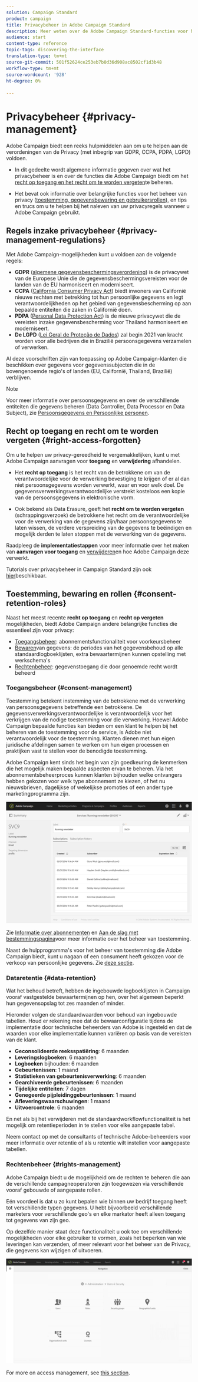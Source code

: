 ```yaml
---
solution: Campaign Standard
product: campaign
title: Privacybeheer in Adobe Campaign Standard
description: Meer weten over de Adobe Campaign Standard-functies voor het beheer van privacy?
audience: start
content-type: reference
topic-tags: discovering-the-interface
translation-type: tm+mt
source-git-commit: 501f52624ce253eb7b0d36d908ac8502cf1d3b48
workflow-type: tm+mt
source-wordcount: '928'
ht-degree: 0%

---
```



# Privacybeheer {#privacy-management}

Adobe Campaign biedt een reeks hulpmiddelen aan om u te helpen aan de verordeningen van de Privacy (met inbegrip van GDPR, CCPA, PDPA, LGPD) voldoen.

* In dit gedeelte wordt algemene informatie gegeven over wat het privacybeheer is en over de functies die Adobe Campaign biedt om het [recht op toegang en het recht om te worden vergeten](#right-access-forgotten)te beheren.

* Het bevat ook informatie over belangrijke functies voor het beheer van privacy ([toestemming, gegevensbewaring en gebruikersrollen](#consent-retention-roles)), en tips en trucs om u te helpen bij het naleven van uw privacyregels wanneer u Adobe Campaign gebruikt.

## Regels inzake privacybeheer {#privacy-management-regulations}

Met Adobe Campaign-mogelijkheden kunt u voldoen aan de volgende regels:

* **GDPR** ([algemene gegevensbeschermingsverordening](https://ec.europa.eu/info/law/law-topic/data-protection/reform/what-does-general-data-protection-regulation-gdpr-govern_en)) is de privacywet van de Europese Unie die de gegevensbeschermingsvereisten voor de landen van de EU harmoniseert en moderniseert.
* **CCPA** ([California Consumer Privacy Act](https://leginfo.legislature.ca.gov/faces/codes_displayText.xhtml?lawCode=CIV&amp;division=3.&amp;titel=1.81.5.&amp;part=4.&amp;hoofdstuk=&amp;artikel=)) biedt inwoners van Californië nieuwe rechten met betrekking tot hun persoonlijke gegevens en legt verantwoordelijkheden op het gebied van gegevensbescherming op aan bepaalde entiteiten die zaken in Californië doen.
* **PDPA** ([Personal Data Protection Act](https://secureprivacy.ai/thailand-pdpa-summary-what-businesses-need-to-know/)) is de nieuwe privacywet die de vereisten inzake gegevensbescherming voor Thailand harmoniseert en moderniseert.
* **De LGPD** ([Lei Geral de Proteção de Dados](https://iapp.org/media/pdf/resource_center/Brazilian_General_Data_Protection_Law.pdf)) zal begin 2021 van kracht worden voor alle bedrijven die in Brazilië persoonsgegevens verzamelen of verwerken.

Al deze voorschriften zijn van toepassing op Adobe Campaign-klanten die beschikken over gegevens voor gegevenssubjecten die in de bovengenoemde regio&#39;s of landen (EU, Californië, Thailand, Brazilië) verblijven.

>[!NOTE]
>
>Voor meer informatie over persoonsgegevens en over de verschillende entiteiten die gegevens beheren (Data Controller, Data Processor en Data Subject), zie [Persoonsgegevens en Persoonlijke personen](../../start/using/privacy.md#personal-data).

## Recht op toegang en recht om te worden vergeten {#right-access-forgotten}

Om u te helpen uw privacy-gereedheid te vergemakkelijken, kunt u met Adobe Campaign aanvragen voor **toegang** en **verwijdering** afhandelen.

* Het **recht op toegang** is het recht van de betrokkene om van de verantwoordelijke voor de verwerking bevestiging te krijgen of er al dan niet persoonsgegevens worden verwerkt, waar en voor welk doel. De gegevensverwerkingsverantwoordelijke verstrekt kosteloos een kopie van de persoonsgegevens in elektronische vorm.

* Ook bekend als Data Erasure, geeft het **recht om te worden vergeten** (schrappingsverzoek) de betrokkene het recht om de verantwoordelijke voor de verwerking van de gegevens zijn/haar persoonsgegevens te laten wissen, de verdere verspreiding van de gegevens te beëindigen en mogelijk derden te laten stoppen met de verwerking van de gegevens.

Raadpleeg de **implementatiestappen** voor meer informatie over het maken van **aanvragen voor toegang** en [verwijderen](../../start/using/privacy-requests.md#about-privacy-requests)en hoe Adobe Campaign deze verwerkt.

Tutorials over privacybeheer in Campaign Standard zijn ook [hier](https://experienceleague.adobe.com/docs/campaign-standard-learn/tutorials/privacy/privacy-overview.html?lang=en#privacy)beschikbaar.

## Toestemming, bewaring en rollen {#consent-retention-roles}

Naast het meest recente **recht op toegang** en **recht op vergeten** mogelijkheden, biedt Adobe Campaign andere belangrijke functies die essentieel zijn voor privacy:

* [Toegangsbeheer](#consent-management): abonnementsfunctionaliteit voor voorkeursbeheer
* [Bewaren](#data-retention)van gegevens: de periodes van het gegevensbehoud op alle standaardlogboeklijsten, extra bewaartermijnen kunnen opstelling met werkschema&#39;s
* [Rechtenbeheer](#rights-management): gegevenstoegang die door genoemde recht wordt beheerd

### Toegangsbeheer {#consent-management}

Toestemming betekent instemming van de betrokkene met de verwerking van persoonsgegevens betreffende een betrokkene. De gegevensverwerkingsverantwoordelijke is verantwoordelijk voor het verkrijgen van de nodige toestemming voor die verwerking. Hoewel Adobe Campaign bepaalde functies kan bieden om een klant te helpen bij het beheren van de toestemming voor de service, is Adobe niet verantwoordelijk voor de toestemming. Klanten dienen met hun eigen juridische afdelingen samen te werken om hun eigen processen en praktijken vast te stellen voor de benodigde toestemming.

Adobe Campaign kent sinds het begin van zijn goedkeuring de kenmerken die het mogelijk maken bepaalde aspecten ervan te beheren. Via het abonnementsbeheerproces kunnen klanten bijhouden welke ontvangers hebben gekozen voor welk type abonnement ze kiezen, of het nu nieuwsbrieven, dagelijkse of wekelijkse promoties of een ander type marketingprogramma zijn.

![](assets/privacy-consent-management.png)

Zie [Informatie over abonnementen](../../audiences/using/about-subscriptions.md) en [Aan de slag met bestemmingspagina](../../channels/using/getting-started-with-landing-pages.md)voor meer informatie over het beheer van toestemming.

Naast de hulpprogramma&#39;s voor het beheer van toestemming die Adobe Campaign biedt, kunt u nagaan of een consument heeft gekozen voor de verkoop van persoonlijke gegevens. Zie [deze sectie](../../start/using/privacy-requests.md#sale-of-personal-information-ccpa).

### Dataretentie {#data-retention}

Wat het behoud betreft, hebben de ingebouwde logboeklijsten in Campaign vooraf vastgestelde bewaartermijnen op hen, over het algemeen beperkt hun gegevensopslag tot zes maanden of minder.

Hieronder volgen de standaardwaarden voor behoud van ingebouwde tabellen. Houd er rekening mee dat de bewaarconfiguratie tijdens de implementatie door technische beheerders van Adobe is ingesteld en dat de waarden voor elke implementatie kunnen variëren op basis van de vereisten van de klant.

* **Geconsolideerde reeksspatiëring**: 6 maanden
* **Leveringslogboeken**: 6 maanden
* **Logboeken** bijhouden: 6 maanden
* **Gebeurtenissen**: 1 maand
* **Statistieken van gebeurtenisverwerking**: 6 maanden
* **Gearchiveerde gebeurtenissen**: 6 maanden
* **Tijdelijke entiteiten**: 7 dagen
* **Genegeerde pijpleidinggebeurtenissen**: 1 maand
* **Afleveringswaarschuwingen**: 1 maand
* **Uitvoercontrole**: 6 maanden

En net als bij het verwijderen met de standaardworkflowfunctionaliteit is het mogelijk om retentieperioden in te stellen voor elke aangepaste tabel.

Neem contact op met de consultants of technische Adobe-beheerders voor meer informatie over retentie of als u retentie wilt instellen voor aangepaste tabellen.

### Rechtenbeheer {#rights-management}

Adobe Campaign biedt u de mogelijkheid om de rechten te beheren die aan de verschillende campagneoperatoren zijn toegewezen via verschillende vooraf gebouwde of aangepaste rollen.

Eén voordeel is dat u zo kunt bepalen wie binnen uw bedrijf toegang heeft tot verschillende typen gegevens. U hebt bijvoorbeeld verschillende marketers voor verschillende geo&#39;s en elke markator heeft alleen toegang tot gegevens van zijn geo.

Op dezelfde manier staat deze functionaliteit u ook toe om verschillende mogelijkheden voor elke gebruiker te vormen, zoals het beperken van wie leveringen kan verzenden, of meer relevant voor het beheer van de Privacy, die gegevens kan wijzigen of uitvoeren.

![](assets/privacy-user-management.png)

For more on access management, see [this section](../../administration/using/about-access-management.md).